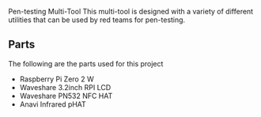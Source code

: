 Pen-testing Multi-Tool
This multi-tool is designed with a variety of different utilities that can be used by red teams for pen-testing.
## Parts
The following are the parts used for this project
- Raspberry Pi Zero 2 W
- Waveshare 3.2inch RPI LCD
- Waveshare PN532 NFC HAT
- Anavi Infrared pHAT
